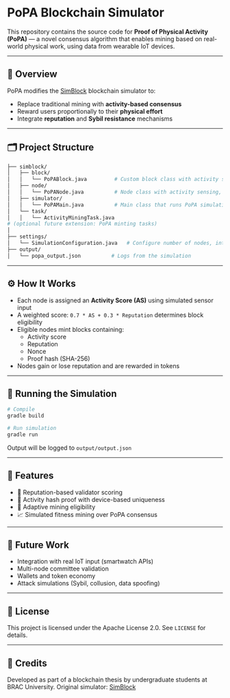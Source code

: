 # PoPA Blockchain Simulator

This repository contains the source code for **Proof of Physical Activity (PoPA)** — a novel consensus algorithm that enables mining based on real-world physical work, using data from wearable IoT devices.

---

## 📌 Overview

PoPA modifies the [SimBlock](https://github.com/dsg-titech/simblock) blockchain simulator to:
- Replace traditional mining with **activity-based consensus**
- Reward users proportionally to their **physical effort**
- Integrate **reputation** and **Sybil resistance** mechanisms

---

## 🗂️ Project Structure

```bash
├── simblock/
│   ├── block/
│   │   └── PoPABlock.java         # Custom block class with activity score, reward, hash
│   ├── node/
│   │   └── PoPANode.java          # Node class with activity sensing, reputation, rewards
│   ├── simulator/
│   │   └── PoPAMain.java          # Main class that runs PoPA simulation
│   └── task/
│   │   └── ActivityMiningTask.java
# (optional future extension: PoPA minting tasks)
│
├── settings/
│   └── SimulationConfiguration.java   # Configure number of nodes, intervals, difficulty
├── output/
│   └── popa_output.json          # Logs from the simulation
```

---

## ⚙️ How It Works

- Each node is assigned an **Activity Score (AS)** using simulated sensor input
- A weighted score: `0.7 * AS + 0.3 * Reputation` determines block eligibility
- Eligible nodes mint blocks containing:
  - Activity score
  - Reputation
  - Nonce
  - Proof hash (SHA-256)
- Nodes gain or lose reputation and are rewarded in tokens

---

## 🚀 Running the Simulation

```bash
# Compile
gradle build

# Run simulation
gradle run
```

Output will be logged to `output/output.json`

---

## 🔧 Features

- 🧠 Reputation-based validator scoring
- 🔐 Activity hash proof with device-based uniqueness
- 🎯 Adaptive mining eligibility
- 📈 Simulated fitness mining over PoPA consensus

---

## 🧪 Future Work

- Integration with real IoT input (smartwatch APIs)
- Multi-node committee validation
- Wallets and token economy
- Attack simulations (Sybil, collusion, data spoofing)

---

## 📝 License

This project is licensed under the Apache License 2.0. See `LICENSE` for details.

---

## 👥 Credits

Developed as part of a blockchain thesis by undergraduate students at BRAC University.
Original simulator: [SimBlock](https://github.com/dsg-titech/simblock)
